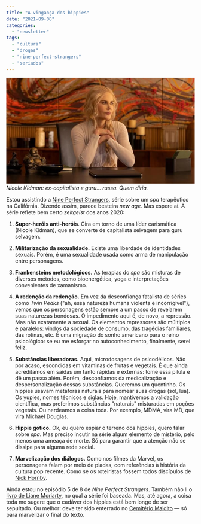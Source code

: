```yaml
---
title: "A vingança dos hippies"
date: "2021-09-08"
categories: 
  - "newsletter"
tags: 
  - "cultura"
  - "drogas"
  - "nine-perfect-strangers"
  - "seriados"
---
```


![nicole.jpg](images/303ac805-e711-4c75-bab8-207f888e0ea1.jpg) _Nicole Kidman: ex-capitalista e guru… russa. Quem diria._

Estou assistindo a [Nine Perfect Strangers](https://pt.wikipedia.org/wiki/Nine_Perfect_Strangers_(miniss%C3%A9rie)), série sobre um _spa_ terapêutico na Califórnia. Dizendo assim, parece besteira _new age._ Mas espere aí. A série reflete bem certo _zeitgeist_ dos anos 2020:

1. **Super-heróis anti-heróis**. Gira em torno de uma líder carismática (Nicole Kidman), que se converte de capitalista selvagem para guru selvagem.
    
2. **Militarização da sexualidade.** Existe uma liberdade de identidades sexuais. Porém, é uma sexualidade usada como arma de manipulação entre personagens.
    
3. **Frankensteins metodológicos.** As terapias do _spa_ são misturas de diversos métodos, como bioenergética, yoga e interpretações convenientes de xamanismo.
    
4. **A redenção da redenção.** Em vez da desconfiança fatalista de séries como _Twin Peaks_ ("ah, essa natureza humana violenta e incorrigível"), vemos que os personagens estão sempre a um passo de revelarem suas naturezas bondosas. O impedimento aqui é, de novo, a repressão. Mas não exatamente a sexual. Os elementos repressores são múltiplos e paralelos: vindos da sociedade de consumo, das tragédias familiares, das rotinas, etc. É uma migração do sonho americano para o reino psicológico: se eu me esforçar no autoconhecimento, finalmente, serei feliz.
    
5. **Substâncias liberadoras.** Aqui, microdosagens de psicodélicos. Não por acaso, escondidas em vitaminas de frutas e vegetais. É que ainda acreditamos em saídas um tanto rápidas e externas: tome essa pílula e dê um passo além. Porém, desconfiamos da medicalização e despersonalização dessas substâncias. Queremos um quentinho. Os hippies usavam metáforas naturais para nomear suas drogas (sol, lua). Os yupies, nomes técnicos e siglas. Hoje, mantivemos a validação científica, mas preferimos substâncias "naturais" misturadas em poções vegetais. Ou nerdeamos a coisa toda. Por exemplo, MDMA, vira MD, que vira Michael Douglas.
    
6. **Hippie gótico.** Ok, eu quero espiar o terreno dos hippies, quero falar sobre _spa_. Mas preciso incutir na série algum elemento de mistério, pelo menos uma ameaça de morte. Só para garantir que a atenção não se dissipe para alguma rede social.
    
7. **Marvelização dos diálogos.** Como nos filmes da Marvel, os personagens falam por meio de piadas, com referências à história da cultura pop recente. Como se os roteiristas fossem todos discípulos de [Nick Hornby](https://www.amazon.com.br/Alta-fidelidade-Nick-Hornby/dp/8535923020?__mk_pt_BR=%C3%85M%C3%85%C5%BD%C3%95%C3%91&dchild=1&keywords=Nick+Hornby+alta+fidelidade&qid=1631112613&sr=8-1&linkCode=ll1&tag=eduf-20&linkId=b678d80338c5caf991f006df2d6f5d52&language=pt_BR&ref_=as_li_ss_tl).
    

Ainda estou no episódio 5 de 8 de _Nine Perfect Strangers_. Também não li o [livro de Liane Moriarty](https://www.amazon.com.br/Nove-Desconhecidos-Liane-Moriarty/dp/8551004689?__mk_pt_BR=%C3%85M%C3%85%C5%BD%C3%95%C3%91&dchild=1&keywords=Liane+Moriarty&qid=1631110802&sr=8-2&linkCode=ll1&tag=eduf-20&linkId=1627cf7da8447753483bcfad4dcc9951&language=pt_BR&ref_=as_li_ss_tl), no qual a série foi baseada. Mas, até agora, a coisa toda me sugere que o cadáver dos hippies está bem longe de ser sepultado. Ou melhor: deve ter sido enterrado no [Cemitério Maldito](https://pt.wikipedia.org/wiki/Pet_Sematary_(filme)) — só para marvelizar o final do texto.
